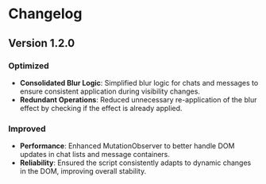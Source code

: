 # Changelog

## Version 1.2.0

### Optimized
- **Consolidated Blur Logic**: Simplified blur logic for chats and messages to ensure consistent application during visibility changes.
- **Redundant Operations**: Reduced unnecessary re-application of the blur effect by checking if the effect is already applied.

### Improved
- **Performance**: Enhanced MutationObserver to better handle DOM updates in chat lists and message containers.
- **Reliability**: Ensured the script consistently adapts to dynamic changes in the DOM, improving overall stability.
